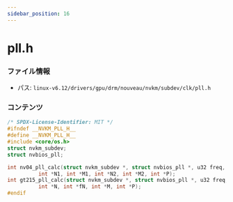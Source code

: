 ```yaml
---
sidebar_position: 16
---
```

# pll.h

### ファイル情報

- パス: `linux-v6.12/drivers/gpu/drm/nouveau/nvkm/subdev/clk/pll.h`

### コンテンツ

```h
/* SPDX-License-Identifier: MIT */
#ifndef __NVKM_PLL_H__
#define __NVKM_PLL_H__
#include <core/os.h>
struct nvkm_subdev;
struct nvbios_pll;

int nv04_pll_calc(struct nvkm_subdev *, struct nvbios_pll *, u32 freq,
		  int *N1, int *M1, int *N2, int *M2, int *P);
int gt215_pll_calc(struct nvkm_subdev *, struct nvbios_pll *, u32 freq,
		  int *N, int *fN, int *M, int *P);
#endif

```
